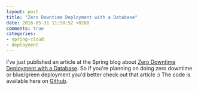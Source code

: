 ```yaml
---
layout: post
title: "Zero Downtime Deployment with a Database"
date: 2016-05-31 11:58:52 +0200
comments: true
categories:
- spring-cloud
- deployment
---
```


I've just published an article at the Spring blog about [Zero Downtime Deployment with a Database](
https://spring.io/blog/2016/05/31/zero-downtime-deployment-with-a-database). So if you're planning on doing
zero downtime or blue/green deployment you'd better check out that article :) The code is available here on
[Github](https://github.com/spring-cloud-samples/zero-downtime-deployment).
